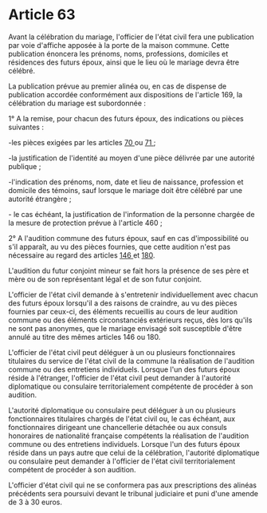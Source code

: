 # Article 63

<p>Avant la célébration du mariage, l'officier de l'état civil fera une publication par voie d'affiche apposée à la porte de la maison commune. Cette publication énoncera les prénoms, noms, professions, domiciles et résidences des futurs époux, ainsi que le lieu où le mariage devra être célébré.</p><p>La publication prévue au premier alinéa ou, en cas de dispense de publication accordée conformément aux dispositions de l'article 169, la célébration du mariage est subordonnée :</p><p>1° A la remise, pour chacun des futurs époux, des indications ou pièces suivantes :</p><p>-les pièces exigées par les articles <a href='/code-civil/livre-ier-des-personnes/titre-ii-des-actes-de-letat-civil/chapitre-iii-des-actes-de-mariage/70.md'>70 </a>ou <a href='/code-civil/livre-ier-des-personnes/titre-ii-des-actes-de-letat-civil/chapitre-iii-des-actes-de-mariage/71.md'>71 </a>;</p><p>-la justification de l'identité au moyen d'une pièce délivrée par une autorité publique ;</p><p>-l'indication des prénoms, nom, date et lieu de naissance, profession et domicile des témoins, sauf lorsque le mariage doit être célébré par une autorité étrangère ;</p><p>- le cas échéant, la justification de l'information de la personne chargée de la mesure de protection prévue à l'article 460 ;</p><p>2° A l'audition commune des futurs époux, sauf en cas d'impossibilité ou s'il apparaît, au vu des pièces fournies, que cette audition n'est pas nécessaire au regard des articles <a href='/code-civil/livre-ier-des-personnes/titre-v-du-mariage/chapitre-ier-des-qualites-et-conditions-requises-pour-pouvoir-contracter-mariage/146.md'>146 </a>et <a href='/code-civil/livre-ier-des-personnes/titre-v-du-mariage/chapitre-iv-des-demandes-en-nullite-de-mariage/180.md'>180</a>.</p><p>L'audition du futur conjoint mineur se fait hors la présence de ses père et mère ou de son représentant légal et de son futur conjoint.</p><p>L'officier de l'état civil demande à s'entretenir individuellement avec chacun des futurs époux lorsqu'il a des raisons de craindre, au vu des pièces fournies par ceux-ci, des éléments recueillis au cours de leur audition commune ou des éléments circonstanciés extérieurs reçus, dès lors qu'ils ne sont pas anonymes, que le mariage envisagé soit susceptible d'être annulé au titre des mêmes articles 146 ou 180.</p><p>L'officier de l'état civil peut déléguer à un ou plusieurs fonctionnaires titulaires du service de l'état civil de la commune la réalisation de l'audition commune ou des entretiens individuels. Lorsque l'un des futurs époux réside à l'étranger, l'officier de l'état civil peut demander à l'autorité diplomatique ou consulaire territorialement compétente de procéder à son audition.</p><p>L'autorité diplomatique ou consulaire peut déléguer à un ou plusieurs fonctionnaires titulaires chargés de l'état civil ou, le cas échéant, aux fonctionnaires dirigeant une chancellerie détachée ou aux consuls honoraires de nationalité française compétents la réalisation de l'audition commune ou des entretiens individuels. Lorsque l'un des futurs époux réside dans un pays autre que celui de la célébration, l'autorité diplomatique ou consulaire peut demander à l'officier de l'état civil territorialement compétent de procéder à son audition.</p><p>L'officier d'état civil qui ne se conformera pas aux prescriptions des alinéas précédents sera poursuivi devant le tribunal judiciaire et puni d'une amende de 3 à 30 euros.</p>